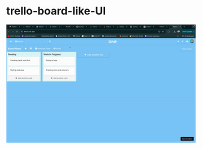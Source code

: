 # trello-board-like-UI

![hippo](https://github.com/kumawatmahendra/trello-clone/blob/main/ScreenRecording2024-09-04at5.50.44PM-ezgif.com-video-to-gif-converter.gif)
